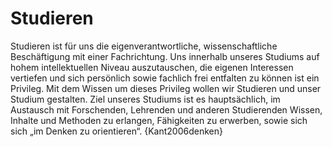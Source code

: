 <!--
   NAME - The NAME of this project is:
ethos

  FILE - The FILENAME of the current file is:
/a4.md

  CREATION - This project was CREATED on:
2017-01-28-16:15:00 UTC

  MODIFICATION - This project was last MODIFIED on:
2017-01-28-16:15:00 UTC

  VERSION - The current VERSION of this project is:
<git-commit-hash>-2017-01-28-16:15:00 UTC

  CREATOR(S) - This project was CREATED by:
Michael Czechowski, Martin Maga

  CONTACT - You can CONTACT the creator(s) or developer(s) of this project at:
E-Mail: mail@martinmaga.de

  COPYRIGHT - The COPYRIGHT holder of this project is:
COPYRIGHT (c) 2016 Martin Maga

  LICENSE - This project is LICENSED under the following license:
Martin Maga 2016 CC BY-SA 4.0 https://creativecommons.org

  SUBFILE – This is a SUBFILE! For more INFORMATION on this project go to:
/README.md
-->

# Studieren
Studieren ist für uns die eigenverantwortliche, wissenschaftliche Beschäftigung mit einer Fachrichtung.
Uns innerhalb unseres Studiums auf hohem intellektuellen Niveau auszutauschen, die eigenen Interessen vertiefen und sich persönlich sowie fachlich frei entfalten zu können ist ein Privileg.
Mit dem Wissen um dieses Privileg wollen wir Studieren und unser Studium gestalten.
Ziel unseres Studiums ist es hauptsächlich, im Austausch mit Forschenden, Lehrenden und anderen Studierenden Wissen, Inhalte und Methoden zu erlangen, Fähigkeiten zu erwerben, sowie sich sich „im Denken zu orientieren“. {Kant2006denken}
